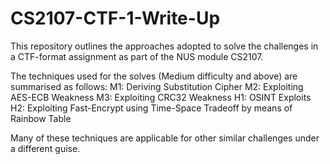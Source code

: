 # CS2107-CTF-1-Write-Up
This repository outlines the approaches adopted to solve the challenges in a CTF-format assignment as part of the NUS module CS2107.

The techniques used for the solves (Medium difficulty and above) are summarised as follows:
M1: Deriving Substitution Cipher
M2: Exploiting AES-ECB Weakness
M3: Exploiting CRC32 Weakness
H1: OSINT Exploits
H2: Exploiting Fast-Encrypt using Time-Space Tradeoff by means of Rainbow Table

Many of these techniques are applicable for other similar challenges under a different guise.
